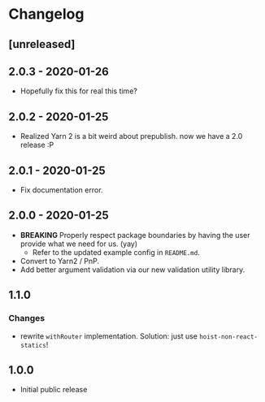 # Changelog

## [unreleased]

## 2.0.3 - 2020-01-26
* Hopefully fix this for real this time?

## 2.0.2 - 2020-01-25
* Realized Yarn 2 is a bit weird about prepublish. now we have a 2.0 release :P

## 2.0.1 - 2020-01-25
* Fix documentation error.

## 2.0.0 - 2020-01-25
* **BREAKING** Properly respect package boundaries by having the user provide what we need for us. (yay)
    - Refer to the updated example config in `README.md`.
* Convert to Yarn2 / PnP.
* Add better argument validation via our new validation utility library.

## 1.1.0

### Changes
* rewrite `withRouter` implementation. Solution: just use `hoist-non-react-statics`!

## 1.0.0

* Initial public release
